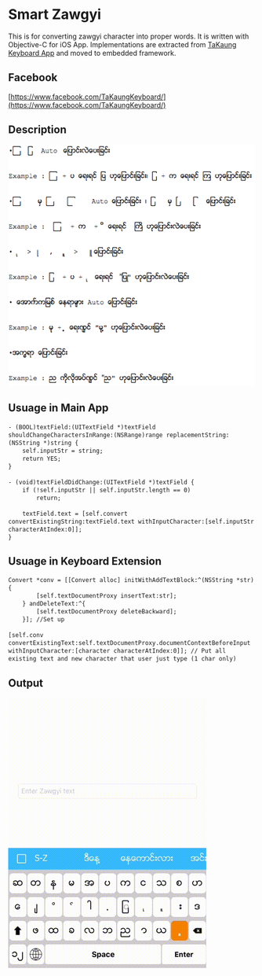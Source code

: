 # Smart Zawgyi


This is for converting zawgyi character into proper words. It is written with Objective-C for iOS App. Implementations are extracted from [TaKaung Keyboard App](https://itunes.apple.com/us/app/takaung-myanmar-keyboard/id918164885) and moved to embedded framework.

## Facebook 
[https://www.facebook.com/TaKaungKeyboard/](https://www.facebook.com/TaKaungKeyboard/)
  

## Description


![Converting](Media/photo1.png)

## Usuage in Main App

```obj-c
- (BOOL)textField:(UITextField *)textField shouldChangeCharactersInRange:(NSRange)range replacementString:(NSString *)string {
    self.inputStr = string;
    return YES;
}

- (void)textFieldDidChange:(UITextField *)textField {
    if (!self.inputStr || self.inputStr.length == 0)
        return;
    
    textField.text = [self.convert convertExistingString:textField.text withInputCharacter:[self.inputStr characterAtIndex:0]];
}
``` 


## Usuage in Keyboard Extension

```obj-c
Convert *conv = [[Convert alloc] initWithAddTextBlock:^(NSString *str) {
        [self.textDocumentProxy insertText:str];
    } andDeleteText:^{
        [self.textDocumentProxy deleteBackward];
    }]; //Set up
       
[self.conv convertExistingText:self.textDocumentProxy.documentContextBeforeInput withInputCharacter:[character characterAtIndex:0]]; // Put all existing text and new character that user just type (1 char only)

``` 


## Output


![Converting](Media/out.gif)


